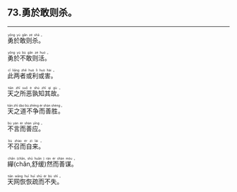 ## 73.勇於敢则杀。
---


<ruby><rb> 勇於敢则杀。 </rb> <rt>yǒng  yú  gǎn  zé  shā 。</rt></ruby>

<ruby><rb> 勇於不敢则活。 </rb> <rt>yǒng  yú  bù  gǎn  zé  huó 。</rt></ruby>

<ruby><rb> 此两者或利或害。 </rb> <rt>cǐ  liǎng  zhě  huò  lì  huò  hài 。</rt></ruby>

<ruby><rb> 天之所恶孰知其故。 </rb> <rt>tiān  zhī  suǒ  è  shú  zhī  qí  gù 。</rt></ruby>

<ruby><rb> 天之道不争而善胜。 </rb> <rt>tiān  zhī  dào  bù  zhēng  ér  shàn  shèng 。</rt></ruby>

<ruby><rb> 不言而善应。 </rb> <rt>bù  yán  ér  shàn  yīng 。</rt></ruby>

<ruby><rb> 不召而自来。 </rb> <rt>bù  zhào  ér  zì  lái 。</rt></ruby>

<ruby><rb> 繟(chǎn,舒缓)然而善谋。 </rb> <rt>chǎn (chǎn, shū  huǎn ) rán  ér  shàn  móu 。</rt></ruby>

<ruby><rb> 天网恢恢疏而不失。 </rb> <rt>tiān  wǎng  huī  huī  shū  ér  bù  shī 。</rt></ruby>

